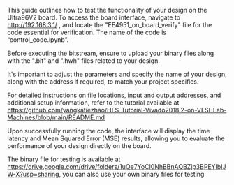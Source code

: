 This guide outlines how to test the functionality of your design on the Ultra96V2 board. To access the board interface, navigate to http://192.168.3.1/ , and locate the "EE4951_on_board_verify" file for the code essential for verification. The name of the code is “control_code.ipynb”.

Before executing the bitstream, ensure to upload your binary files along with the ".bit" and ".hwh" files related to your design.

It's important to adjust the parameters and specify the name of your design, along with the address if required, to match your project specifics.

For detailed instructions on file locations, input and output addresses, and additional setup information, refer to the tutorial available at https://github.com/yangkatiezhao/HLS-Tutorial-Vivado2018.2-on-VLSI-Lab-Machines/blob/main/README.md

Upon successfully running the code, the interface will display the time latency and Mean Squared Error (MSE) results, allowing you to evaluate the performance of your design directly on the board.

The binary file for testing is available at https://drive.google.com/drive/folders/1uQe7YoCl0NhBBnAQBZjp3BPEYlbIJW-X?usp=sharing, you can also use your own binary files for testing